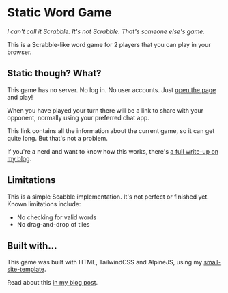 # Static Word Game

_I can't call it Scrabble. It's not Scrabble. That's someone else's game._

This is a Scrabble-like word game for 2 players that you can play in your browser.

## Static though? What?

This game has no server. No log in. No user accounts. Just [open the page](https://words.pico.games/) and play!

When you have played your turn there will be a link to share with your opponent, normally using your preferred chat app.

This link contains all the information about the current game, so it can get quite long. But that's not a problem.

If you're a nerd and want to know how this works, there's [a full write-up on my blog](https://rosswintle.uk/2024/04/static-not-scrabble/).

## Limitations

This is a simple Scabble implementation. It's not perfect or finished yet. Known limitations include:

- No checking for valid words
- No drag-and-drop of tiles

## Built with...

This game was built with HTML, TailwindCSS and AlpineJS, using my [small-site-template](https://github.com/rosswintle/small-site-template/tree/main).

Read about this [in my blog post](https://rosswintle.uk/2022/08/why-i-love-and-how-i-make-simple-static-minimal-tech-websites/).

